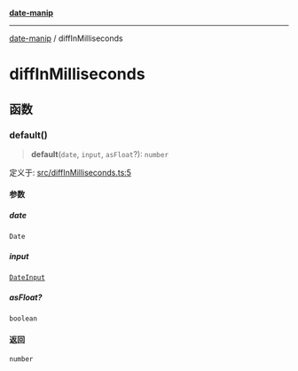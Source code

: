 [**date-manip**](index.md)

***

[date-manip](modules.md) / diffInMilliseconds

# diffInMilliseconds

## 函数

### default()

> **default**(`date`, `input`, `asFloat`?): `number`

定义于: [src/diffInMilliseconds.ts:5](https://github.com/fengxinming/date-manip/blob/672f1dce8f57973c145b734bdf778535cf1bb983/src/diffInMilliseconds.ts#L5)

#### 参数

##### date

`Date`

##### input

[`DateInput`](types.md#dateinput)

##### asFloat?

`boolean`

#### 返回

`number`
